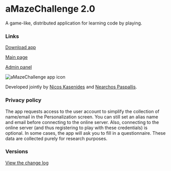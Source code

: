 # aMazeChallenge 2.0
A game-like, distributed application for learning code by playing.

[comment]: <> (Get it from [Google Play]&#40;https://play.google.com/store/apps/details?id=org.inspirecenter.amazechallenge&#41;.)

### Links

[Download app](https://play.google.com/store/apps/details?id=org.inspirecenter.amazechallenge)

[Main page](https://amazechallenge2.oa.r.appspot.com/)

[Admin panel](https://amazechallenge2.oa.r.appspot.com/admin/)

![aMazeChallenge app icon](https://raw.githubusercontent.com/nearchos/aMazeChallenge/master/artwork/amaze_logo-web.png)

Developed jointly by [Nicos Kasenides]( https://github.com/nkasenides ) and [Nearchos Paspallis]( https://github.com/nearchos ).

### Privacy policy
The app requests access to the user account to simplify the collection of name/email in the Personalization screen. You can still set an alias name and email before connecting to the online server. Also, connecting to the online server (and thus registering to play with these credentials) is optional.
In some cases, the app will ask you to fill in a questionnaire. These data are collected purely for research purposes.

### Versions

[View the change log](https://github.com/nkasenides/aMazeChallenge2.0/blob/main/CHANGE_LOG.md)
